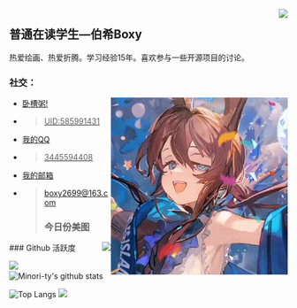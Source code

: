 <img align="right" src="https://count.getloli.com/get/@:Minori-ty?theme=rule3445594408">

## 普通在读学生—伯希Boxy

热爱绘画、热爱折腾。学习经验15年。喜欢参与一些开源项目的讨论。

### **社交：**
<img align="right" src="output.gif">

-   <a href="https://ak.hypergryph.com/">卧槽粥!
-   >UID:585991431
-   <a href="https://qm.qq.com/q/J3ZFM6Snee">我的QQ
-   >3445594408
-   <a href="mailto:boxy2699@163.com">我的邮箱
-   > boxy2699@163.com
    >
    > ### **今日份美图**
<img align="right" src="https://api.kxzjoker.cn/api/wallhere?type=bs">
### Github 活跃度

[![](https://activity-graph.herokuapp.com/graph?username=Minori-ty&theme=dracula)](https://github.com/ashutosh00710/github-readme-activity-graph)
![Minori-ty's github stats](https://github-readme-stats.vercel.app/api?username=QcxFlora&show_icons=true&theme=vue)

![Top Langs](https://github-readme-stats.vercel.app/api/top-langs/?username=QcxFlora&langs_count=6)
![](https://github-readme-stats.vercel.app/api/top-langs/?username=QcxFlora&layout=compact&langs_count=6)
